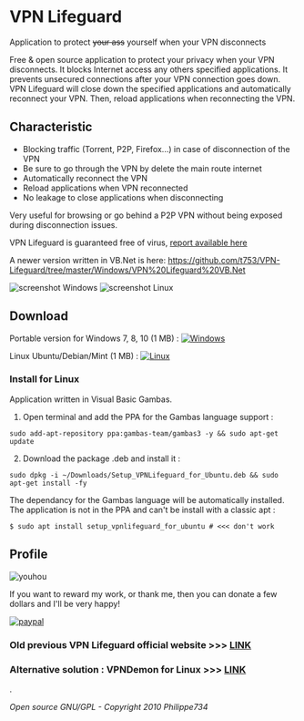 # VPN Lifeguard

Application to protect ~~your ass~~ yourself when your VPN disconnects

Free & open source application to protect your privacy when your VPN disconnects. It blocks Internet access any others specified applications. It prevents unsecured connections after your VPN connection goes down. VPN Lifeguard will close down the specified applications and automatically reconnect your VPN. Then, reload applications when reconnecting the VPN.


## Characteristic
- Blocking traffic (Torrent, P2P, Firefox...) in case of disconnection of the VPN
- Be sure to go through the VPN by delete the main route internet
- Automatically reconnect the VPN
- Reload applications when VPN reconnected
- No leakage to close applications when disconnecting

Very useful for browsing or go behind a P2P VPN without being exposed during disconnection issues.

VPN Lifeguard is guaranteed free of virus, [report available here](https://www.virustotal.com/fr/file/fd9ea19dabb0835c394bb7cc474a779a902697180357e6ffb18faff933c69bb7/analysis/1289253720/)

A newer version written in VB.Net is here: https://github.com/t753/VPN-Lifeguard/tree/master/Windows/VPN%20Lifeguard%20VB.Net


![screenshot Windows](https://cloud.githubusercontent.com/assets/24923693/21724985/c862e628-d436-11e6-8a80-de1ba45efb01.jpg)
![screenshot Linux](https://cloud.githubusercontent.com/assets/24923693/21937000/b2242e88-d9b5-11e6-94d7-bca9ef2399b4.png)

## Download
Portable version for Windows 7, 8, 10 (1 MB) : [![Windows][2]][1]

  [1]: https://github.com/Philippe734/VPN-Lifeguard/raw/master/Windows/1.4.14/VpnLifeguard.zip
  [2]: https://cloud.githubusercontent.com/assets/24923693/21724562/26754b04-d435-11e6-9654-779c17c2ebcf.png

Linux Ubuntu/Debian/Mint (1 MB) : [![Linux][2]][3]

  [3]: https://github.com/Philippe734/VPN-Lifeguard/raw/master/Linux/1.0.4/Setup_VPNLifeguard_for_Ubuntu.deb


### Install for Linux

Application written in Visual Basic Gambas. 

1. Open terminal and add the PPA for the Gambas language support :
  ```
  sudo add-apt-repository ppa:gambas-team/gambas3 -y && sudo apt-get update 
  ```
2. Download the package .deb and install it :
  ```
  sudo dpkg -i ~/Downloads/Setup_VPNLifeguard_for_Ubuntu.deb && sudo apt-get install -fy
  ```
The dependancy for the Gambas language will be automatically installed.
The application is not in the PPA and can't be install with a classic apt :
  ```
  $ sudo apt install setup_vpnlifeguard_for_ubuntu # <<< don't work
  ```

## Profile

![youhou](https://cloud.githubusercontent.com/assets/24923693/21691776/43084e80-d37a-11e6-9571-5c6c60c19964.gif)

If you want to reward my work, or thank me, then you can donate a few dollars and I'll be very happy!

[![paypal](https://www.paypalobjects.com/en_US/i/btn/btn_donateCC_LG.gif)](https://www.paypal.com/cgi-bin/webscr?cmd=_donations&business=X8A598GYJPL9U)


### Old previous VPN Lifeguard official website >>> [LINK](http://vpnlifeguard.blogspot.fr/p/english.html)
### Alternative solution : VPNDemon for Linux >>> [LINK](https://github.com/primaryobjects/vpndemon)

.

*Open source GNU/GPL - Copyright 2010 Philippe734*
